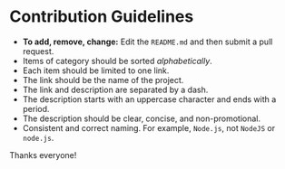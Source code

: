 # Contribution Guidelines

- **To add, remove, change:** Edit the `README.md` and then submit a pull request.
- Items of category should be sorted _alphabetically_.
- Each item should be limited to one link.
- The link should be the name of the project.
- The link and description are separated by a dash.
- The description starts with an uppercase character and ends with a period.
- The description should be clear, concise, and non-promotional.
- Consistent and correct naming. For example, `Node.js`, not `NodeJS` or `node.js`.

Thanks everyone!
